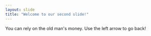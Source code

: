 ```yaml
---
layout: slide
title: "Welcome to our second slide!"
---
```

You can rely on the old man's money.
Use the left arrow to go back!